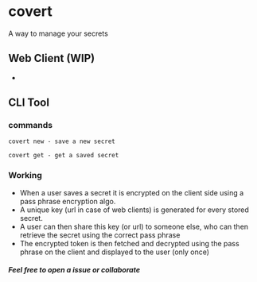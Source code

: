 # covert
A way to manage your secrets


## Web Client (WIP)
- 

## CLI Tool

### commands

```
covert new - save a new secret
```

```
covert get - get a saved secret
```

### Working
- When a user saves a secret it is encrypted on the client side using a pass phrase encryption algo.
- A unique key (url in case of web clients) is generated for every stored secret.
- A user can then share this key (or url) to someone else, who can then retrieve the secret using the correct pass phrase
- The encrypted token is then fetched and decrypted using the pass phrase on the client and displayed to the user (only once)


#### *__Feel free to open a issue or collaborate__*


